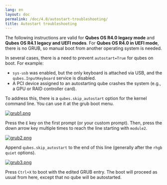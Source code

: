 ```yaml
---
lang: en
layout: doc
permalink: /doc/4.0/autostart-troubleshooting/
title: Autostart troubleshooting
---
```


The following instructions are valid for **Qubes OS R4.0 legacy mode** and
**Qubes OS R4.1 legacy and UEFI modes**. For **Qubes OS R4.0 in UEFI mode**,
there is no GRUB, so manual boot from another operating system is needed.

In several cases, there is a need to prevent `autostart=True` for qubes on
boot. For example:

* `sys-usb` was enabled, but the only keyboard is attached via USB, and the
  `qubes.InputKeyboard` service is disabled.
* A PCI device assigned to an autostarting qube crashes the system (e.g., a GPU
  or RAID controller card).

To address this, there is a `qubes.skip_autostart` option for the kernel
command line. You can use it at the grub boot menu.

[![grub1.png](/attachment/doc/grub1.png)](/attachment/doc/grub1.png)

Press the `E` key on the first prompt (or your custom prompt). Then, press the
down arrow key multiple times to reach the line starting with `module2`.

[![grub2.png](/attachment/doc/grub2.png)](/attachment/doc/grub2.png)

Append `qubes.skip_autostart` to the end of this line (generally after the
`rhgb quiet` options).

[![grub3.png](/attachment/doc/grub3.png)](/attachment/doc/grub3.png)

Press `Ctrl+X` to boot with the edited GRUB entry. The boot will proceed as
usual from here, except that no qube will be autostarted.
